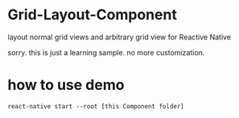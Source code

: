 # Grid-Layout-Component
layout normal grid views and arbitrary grid view for Reactive Native

sorry. this is just a learning sample. no more customization.

# how to use demo

```
react-native start --root [this Component folder]
```
